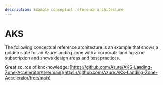 ```yaml
---
description: Example conceptual reference architecture
---
```


# AKS

The following conceptual reference architecture is an example that shows a golden state for an Azure landing zone with a corporate landing zone subscription and shows design areas and best practices.

Great source of knoknowledge: [https://github.com/Azure/AKS-Landing-Zone-Accelerator/tree/main](https://github.com/Azure/AKS-Landing-Zone-Accelerator/tree/main)

<figure><img src="https://learn.microsoft.com/en-us/azure/cloud-adoption-framework/scenarios/app-platform/aks/media/aks-eslz-architecture.png" alt=""><figcaption></figcaption></figure>
